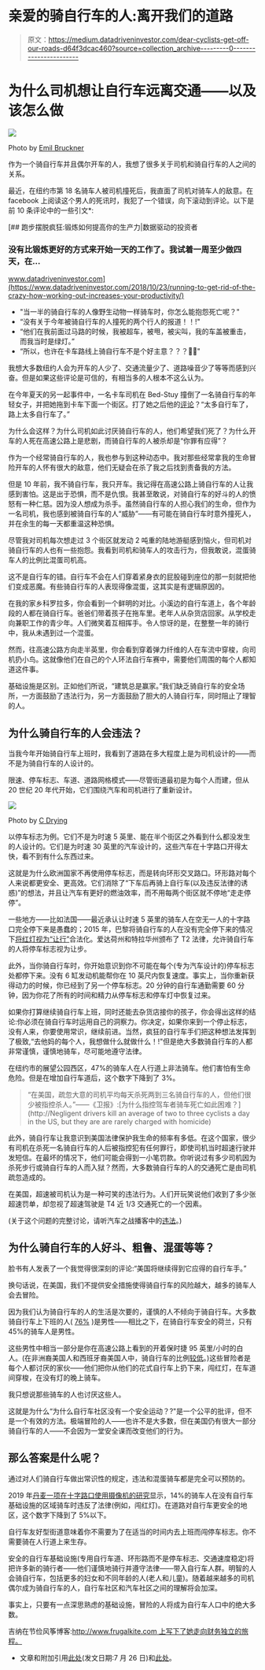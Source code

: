 # 亲爱的骑自行车的人:离开我们的道路

> 原文：<https://medium.datadriveninvestor.com/dear-cyclists-get-off-our-roads-d64f3dcac460?source=collection_archive---------0----------------------->

# 为什么司机想让自行车远离交通——以及该怎么做

![](img/454333d160160d232f7a46ccd431644e.png)

Photo by [Emil Bruckner](https://unsplash.com/@emilbruckner?utm_source=unsplash&utm_medium=referral&utm_content=creditCopyText)

作为一个骑自行车并且偶尔开车的人，我想了很多关于司机和骑自行车的人之间的关系。

最近，在纽约市第 18 名骑车人被司机撞死后，我直面了司机对骑车人的敌意。在 facebook 上阅读这个男人的死讯时，我犯了一个错误，向下滚动到评论。以下是前 10 条评论中的一些引文*:

[](https://www.datadriveninvestor.com/2018/10/23/running-to-get-rid-of-the-crazy-how-working-out-increases-your-productivity/) [## 跑步摆脱疯狂:锻炼如何提高你的生产力|数据驱动的投资者

### 没有比锻炼更好的方式来开始一天的工作了。我试着一周至少做四天，在…

www.datadriveninvestor.com](https://www.datadriveninvestor.com/2018/10/23/running-to-get-rid-of-the-crazy-how-working-out-increases-your-productivity/) 

*   "当一半的骑自行车的人像野生动物一样骑车时，你怎么能抱怨死亡呢？"
*   “没有关于今年被骑自行车的人撞死的两个行人的报道！！!"
*   “他们在我前面过马路的时候，我被超车，被甩，被尖叫，我的车盖被重击，而我当时是绿灯。”
*   “所以，也许在卡车路线上骑自行车不是个好主意？？？🤷‍♀️"

我想大多数纽约人会为开车的人少了、交通流量少了、道路噪音少了等等而感到兴奋。但是如果这些评论是可信的，有相当多的人根本不这么认为。

在今年夏天的另一起事件中，一名卡车司机在 Bed-Stuy 撞倒了一名骑自行车的年轻女子，并把她拖到卡车下面一个街区。打了她之后他的[评论](https://bklyner.com/tanker-killed-cyclist/)？“太多自行车了，路上太多自行车了。”

为什么会这样？为什么司机如此讨厌骑自行车的人，他们希望我们死了？为什么开车的人死在高速公路上是悲剧，而骑自行车的人被杀却是“你罪有应得”？

作为一个经常骑自行车的人，我也参与到这种动态中。我对那些经常拿我的生命冒险开车的人怀有很大的敌意，他们无疑会在杀了我之后找到责备我的方法。

但是 10 年前，我不骑自行车，我只开车。我记得在高速公路上骑自行车的人让我感到害怕。这是出于恐惧，而不是仇恨。我甚至敢说，对骑自行车的好斗的人的愤怒有一种仁慈。因为没人想成为杀手。虽然骑自行车的人担心我们的生命，但作为一名司机，我也感到被骑自行车的人“威胁”——有可能在骑自行车时意外撞死人，并在余生的每一天都重温这种恐惧。

尽管我对司机每次想走过 3 个街区就发动 2 吨重的陆地游艇感到恼火，但司机对骑自行车的人也有一些抱怨。我看到司机和骑车人的攻击行为，但我敢说，混蛋骑车人的比例比混蛋司机高。

这不是自行车的错。自行车不会在人们穿着紧身衣的屁股碰到座位的那一刻就把他们变成恶魔。有些骑自行车的人表现得像混蛋，这其实是有逻辑原因的。

在我的家乡科罗拉多，你会看到一个鲜明的对比。小溪边的自行车道上，各个年龄段的人都在骑自行车。爸爸们带着孩子在拖车里。老年人从杂货店回家。从学校走向兼职工作的青少年。人们微笑着互相挥手。令人惊讶的是，在整整一年的骑行中，我从未遇到过一个混蛋。

然而，往高速公路方向走半英里，你会看到穿着弹力纤维的人在车流中穿梭，向司机扔小鸟。这就像他们在自己的个人环法自行车赛中，需要他们周围的每个人都知道这件事。

基础设施是区别。正如他们所说，“建筑总是赢家。”我们缺乏骑自行车的安全场所，一方面鼓励了违法行为，另一方面鼓励了胆大的人骑自行车，同时阻止了理智的人。

## 为什么骑自行车的人会违法？

当我今年开始骑自行车上班时，我看到了道路在多大程度上是为司机设计的——而不是为骑自行车的人设计的。

限速、停车标志、车道、道路网格模式——尽管街道最初是为每个人而建，但从 20 世纪 20 年代开始，它们围绕汽车和司机进行了重新设计。

![](img/9caf1340f5a3c9f4b083068f09b2c802.png)

Photo by [C Drying](https://unsplash.com/@cdrying?utm_source=unsplash&utm_medium=referral&utm_content=creditCopyText)

以停车标志为例。它们不是为时速 5 英里、能在半个街区之外看到什么都没发生的人设计的。它们是为时速 30 英里的汽车设计的，这些汽车在十字路口开得太快，看不到有什么东西过来。

这就是为什么欧洲国家不再使用停车标志，而是转向环形交叉路口。环形路对每个人来说都更安全、更高效。它们消除了“下车后再骑上自行车(以及违反法律的诱惑)”的想法，并且让汽车有更好的燃油效率，而不用每两个街区就不停地“走走停停”。

一些地方——比如法国——最近承认让时速 5 英里的骑车人在空无一人的十字路口完全停下来是愚蠢的；2015 年，巴黎将骑自行车的人在没有完全停下来的情况下[将红灯视为“让行”](https://www.bbc.com/news/magazine-33773868)合法化。爱达荷州和特拉华州颁布了 T2 法律，允许骑自行车的人将停车标志视为让步。

此外，当你骑自行车时，你开始意识到你不可能在每个(专为汽车设计的)停车标志处都停下来。没有 6 缸发动机能帮你在 10 英尺内恢复速度。事实上，当你重新获得动力的时候，你已经到了另一个停车标志。20 分钟的自行车通勤需要 60 分钟，因为你花了所有的时间和精力从停车标志和停车灯中恢复过来。

如果你打算继续骑自行车上班，同时还能去杂货店接你的孩子，你会得出这样的结论:你必须在骑自行车时运用自己的洞察力。你决定，如果你来到一个停止标志，没有人来，你要使用常识，继续前进。当然，疯狂的自行车手们把这种想法发挥到了极致,“去他妈的每个人，我想做什么就做什么！!"但是绝大多数骑自行车的人都非常谨慎，谨慎地骑车，尽可能地遵守法律。

在纽约市的展望公园西区，47%的骑车人在人行道上非法骑车。他们害怕有生命危险。但是在增加自行车道后，这个数字下降到了 3%。

> “在美国，疏忽大意的司机平均每天杀死两到三名骑自行车的人，但他们很少被指控杀人。”——《卫报》:[为什么指控驾车者骑车死亡如此困难？](http://Negligent drivers kill an average of two to three cyclists a day in the US, but they are are rarely charged with homicide)

此外，骑自行车让我意识到美国法律保护我生命的频率有多低。在这个国家，很少有司机在杀死一名骑自行车的人后被指控犯有任何罪行，即使司机当时超速行驶并发短信。在最坏的情况下，他们可能会得到一小笔罚款。你听说过有多少司机因为杀死步行或骑自行车的人而入狱？然而，大多数骑自行车的人的交通死亡是由司机疏忽造成的。

在美国，超速被司机认为是一种可笑的违法行为。人们开玩笑说他们收到了多少张超速罚单，却忽视了超速驾驶是 T4 近 1/3 交通死亡的一个因素。

(关于这个问题的完整讨论，请听汽车之战播客中的[违法](https://soundcloud.com/user-843671744/breaking-the-law)。)

## 为什么骑自行车的人好斗、粗鲁、混蛋等等？

脸书有人发表了一个我觉得很深刻的评论:“美国将继续得到它应得的自行车手。”

换句话说，在美国，我们不提供安全措施使得骑自行车的风险越大，越多的骑车人会去冒险。

因为我们认为骑自行车的人的生活是次要的，谨慎的人不倾向于骑自行车。大多数骑自行车上下班的人( [76%](http://peopleforbikes.org/our-work/statistics/statistics-category/?cat=participation-statistics) )是男性——相比之下，在骑自行车安全的荷兰，只有 45%的骑车人是男性。

这些男性中相当一部分是你在高速公路上看到的开着保时捷 95 英里/小时的白人。(在非洲裔美国人和西班牙裔美国人中，骑自行车的比例[较低](http://peopleforbikes.org/our-work/statistics/statistics-category/?cat=participation-statistics)。)这些冒险者是每个人都讨厌的家伙——他们把你从他们的花式自行车上扔下来，闯红灯，在车道间穿梭，在没有灯的晚上骑车。

我只想说那些骑车的人也讨厌这些人。

这就是为什么“为什么自行车社区没有一个安全运动？?"是一个公平的批评，但不是一个有效的方法。极端冒险的人——也许不是大多数，但在美国仍有很大一部分骑自行车的人——不会因为一堂安全课而改变他们的行为。

## 那么答案是什么呢？

通过对人们骑自行车做出常识性的规定，违法和混蛋骑车都是完全可以预防的。

2019 年[丹麦一项在十字路口使用摄像机的研究](https://politiken.dk/indland/art7185605/Rygterne-om-cyklister-som-lovl%C3%B8se-banditter-er-st%C3%A6rkt-overdrevne?shareToken=0AfdbgAACQSg)显示，14%的骑车人在没有自行车基础设施的区域骑车时违反了法律(例如，闯红灯)。在道路对自行车更安全的地区，这个数字下降到了 5%以下。

自行车友好型街道意味着你不需要为了在适当的时间内去上班而闯停车标志。你不需要骑在人行道上来生存。

安全的自行车基础设施(专用自行车道、环形路而不是停车标志、交通速度稳定)将把许多新的骑行者——他们谨慎地骑行并遵守法律——带入自行车人群。明智的人会骑自行车，包括更多的妇女和不同年龄的人(老人和儿童)。随着越来越多的司机偶尔成为骑自行车的人，自行车社区和汽车社区之间的理解将会加深。

事实上，只要有一点深思熟虑的基础设施，冒险的人将成为自行车人口中的绝大多数。

吉纳在节俭风筝博客:[http://www.frugalkite.com 上写下了她走向财务独立的旅程。](http://www.frugalkite.com.)

*   文章和附加引用[此处](https://www.facebook.com/pg/greenpointers/posts/?ref=page_internal)(发文日期:7 月 26 日)和[此处](https://www.instagram.com/p/B1pAm8PpkLs/?fbclid=IwAR3Ta77TsSiwQS9U9aHQXNqqFOYe7lv5Okj_Rn7bt857hcYMGKK8uVjvIxI)。